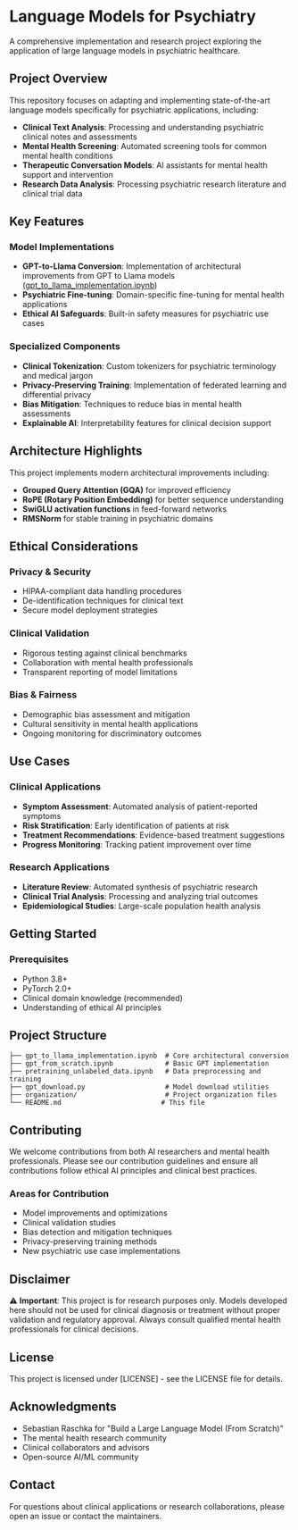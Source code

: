 # Language Models for Psychiatry

A comprehensive implementation and research project exploring the application of large language models in psychiatric healthcare.

## Project Overview

This repository focuses on adapting and implementing state-of-the-art language models specifically for psychiatric applications, including:

- **Clinical Text Analysis**: Processing and understanding psychiatric clinical notes and assessments
- **Mental Health Screening**: Automated screening tools for common mental health conditions
- **Therapeutic Conversation Models**: AI assistants for mental health support and intervention
- **Research Data Analysis**: Processing psychiatric research literature and clinical trial data

## Key Features

### Model Implementations
- **GPT-to-Llama Conversion**: Implementation of architectural improvements from GPT to Llama models ([gpt_to_llama_implementation.ipynb](gpt_to_llama_implementation.ipynb))
- **Psychiatric Fine-tuning**: Domain-specific fine-tuning for mental health applications
- **Ethical AI Safeguards**: Built-in safety measures for psychiatric use cases

### Specialized Components
- **Clinical Tokenization**: Custom tokenizers for psychiatric terminology and medical jargon
- **Privacy-Preserving Training**: Implementation of federated learning and differential privacy
- **Bias Mitigation**: Techniques to reduce bias in mental health assessments
- **Explainable AI**: Interpretability features for clinical decision support

## Architecture Highlights

This project implements modern architectural improvements including:
- **Grouped Query Attention (GQA)** for improved efficiency
- **RoPE (Rotary Position Embedding)** for better sequence understanding
- **SwiGLU activation functions** in feed-forward networks
- **RMSNorm** for stable training in psychiatric domains

## Ethical Considerations

### Privacy & Security
- HIPAA-compliant data handling procedures
- De-identification techniques for clinical text
- Secure model deployment strategies

### Clinical Validation
- Rigorous testing against clinical benchmarks
- Collaboration with mental health professionals
- Transparent reporting of model limitations

### Bias & Fairness
- Demographic bias assessment and mitigation
- Cultural sensitivity in mental health applications
- Ongoing monitoring for discriminatory outcomes

## Use Cases

### Clinical Applications
- **Symptom Assessment**: Automated analysis of patient-reported symptoms
- **Risk Stratification**: Early identification of patients at risk
- **Treatment Recommendations**: Evidence-based treatment suggestions
- **Progress Monitoring**: Tracking patient improvement over time

### Research Applications
- **Literature Review**: Automated synthesis of psychiatric research
- **Clinical Trial Analysis**: Processing and analyzing trial outcomes
- **Epidemiological Studies**: Large-scale population health analysis

## Getting Started

### Prerequisites
- Python 3.8+
- PyTorch 2.0+
- Clinical domain knowledge (recommended)
- Understanding of ethical AI principles

## Project Structure

```
├── gpt_to_llama_implementation.ipynb  # Core architectural conversion
├── gpt_from_scratch.ipynb             # Basic GPT implementation
├── pretraining_unlabeled_data.ipynb   # Data preprocessing and training
├── gpt_download.py                    # Model download utilities
├── organization/                      # Project organization files
└── README.md                         # This file
```

## Contributing

We welcome contributions from both AI researchers and mental health professionals. Please see our contribution guidelines and ensure all contributions follow ethical AI principles and clinical best practices.

### Areas for Contribution
- Model improvements and optimizations
- Clinical validation studies
- Bias detection and mitigation techniques
- Privacy-preserving training methods
- New psychiatric use case implementations

## Disclaimer

⚠️ **Important**: This project is for research purposes only. Models developed here should not be used for clinical diagnosis or treatment without proper validation and regulatory approval. Always consult qualified mental health professionals for clinical decisions.

## License

This project is licensed under [LICENSE] - see the LICENSE file for details.

## Acknowledgments

- Sebastian Raschka for "Build a Large Language Model (From Scratch)"
- The mental health research community
- Clinical collaborators and advisors
- Open-source AI/ML community

## Contact

For questions about clinical applications or research collaborations, please open an issue or contact the maintainers.
